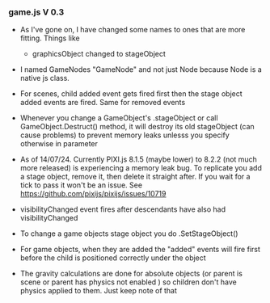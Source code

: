 
### game.js V 0.3

- As I've gone on, I have changed some names to ones that are more fitting. Things like
  - graphicsObject changed to stageObject

- I named GameNodes "GameNode" and not just Node because Node is a native js class.

- For scenes, child added event gets fired first then the stage object added events are fired. Same for removed events

- Whenever you change a GameObject's .stageObject or call GameObject.Destruct() method, it will destroy its old stageObject (can cause problems) to prevent memory leaks unlesss you specify otherwise in parameter

- As of 14/07/24. Currently PIXI.js 8.1.5 (maybe lower) to 8.2.2 (not much more released) is experiencing a memory leak bug. To replicate you add a stage object, remove it, then delete it straight after. If you wait for a tick to pass it won't be an issue. See https://github.com/pixijs/pixijs/issues/10719

- visibilityChanged event fires after descendants have also had visibilityChanged

- To change a game objects stage object you do .SetStageObject()

- For game objects, when they are added the "added" events will fire first before the child is positioned correctly under the object

- The gravity calculations are done for absolute objects (or parent is scene or parent has physics not enabled ) so children don't have physics applied to them. Just keep note of that